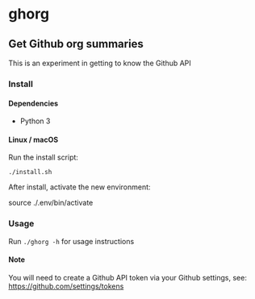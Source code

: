 # ghorg

## Get Github org summaries

This is an experiment in getting to know the Github API

### Install

#### Dependencies

* Python 3

#### Linux / macOS

Run the install script:

`./install.sh`

After install, activate the new environment:

source ./.env/bin/activate

### Usage

Run `./ghorg -h` for usage instructions

#### Note

You will need to create a Github API token via your Github settings, see: https://github.com/settings/tokens
